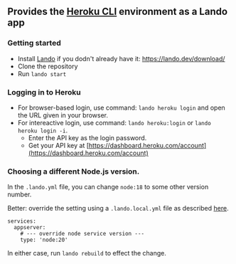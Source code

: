 ## Provides the [Heroku CLI](https://devcenter.heroku.com/categories/command-line) environment as a Lando app

### Getting started

* Install [Lando](https://lando.dev/) if you dodn't already have it: https://lando.dev/download/
* Clone the repository
* Run `lando start`

### Logging in to Heroku

* For browser-based login, use command: `lando heroku login` and open the URL given in your browser.
* For intereactive login, use command: `lando heroku:login` or `lando heroku login -i`.
    * Enter the API key as the login password.
    * Get your API key at [https://dashboard.heroku.com/account](https://dashboard.heroku.com/account)

### Choosing a different Node.js version.

In the `.lando.yml` file, you can change `node:18` to some other version number.

Better: override the setting using a `.lando.local.yml` file as described [here](https://docs.lando.dev/core/v3/#override-file).

    services:
      appserver:
        # --- override node service version ---
        type: 'node:20'

In either case, run `lando rebuild` to effect the change.
